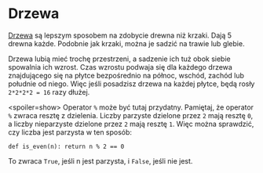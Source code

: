 # Drzewa
[Drzewa](objects/tree) są lepszym sposobem na zdobycie drewna niż krzaki. Dają 5 drewna każde. Podobnie jak krzaki, można je sadzić na trawie lub glebie.

Drzewa lubią mieć trochę przestrzeni, a sadzenie ich tuż obok siebie spowalnia ich wzrost. Czas wzrostu podwaja się dla każdego drzewa znajdującego się na płytce bezpośrednio na północ, wschód, zachód lub południe od niego. Więc jeśli posadzisz drzewa na każdej płytce, będą rosły `2*2*2*2 = 16` razy dłużej.

<spoiler=show> Operator `%` może być tutaj przydatny. Pamiętaj, że operator `%` zwraca resztę z dzielenia. Liczby parzyste dzielone przez `2` mają resztę `0`, a liczby nieparzyste dzielone przez `2` mają resztę `1`.
Więc można sprawdzić, czy liczba jest parzysta w ten sposób:

`def is_even(n):
	return n % 2 == 0`

To zwraca `True`, jeśli n jest parzysta, i `False`, jeśli nie jest.
</spoiler>